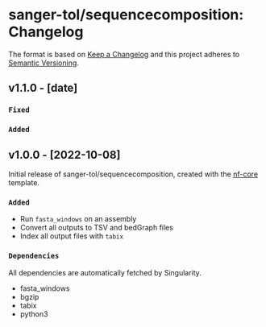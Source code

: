 # sanger-tol/sequencecomposition: Changelog

The format is based on [Keep a Changelog](https://keepachangelog.com/en/1.0.0/)
and this project adheres to [Semantic Versioning](https://semver.org/spec/v2.0.0.html).

## v1.1.0 - [date]

### `Fixed`

### `Added`

## v1.0.0 - [2022-10-08]

Initial release of sanger-tol/sequencecomposition, created with the [nf-core](https://nf-co.re/) template.

### `Added`

- Run `fasta_windows` on an assembly
- Convert all outputs to TSV and bedGraph files
- Index all output files with `tabix`

### `Dependencies`

All dependencies are automatically fetched by Singularity.

- fasta_windows
- bgzip
- tabix
- python3
